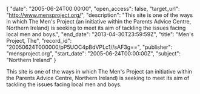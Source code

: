 {
  "date": "2005-06-24T00:00:00", 
  "open_access": false, 
  "target_url": "http://www.mensproject.org/", 
  "description": "This site is one of the ways in which The Men's Project (an initiative within the Parents Advice Centre, Northern Ireland) is seeking to meet its aim of tackling the issues facing local men and boys.", 
  "end_date": "2013-04-30T23:59:59Z", 
  "title": "Men's Project, The", 
  "record_id": "20050624T000000/pP5UOC4pBdVPLc1//sAF3g==", 
  "publisher": "mensproject.org", 
  "start_date": "2005-06-24T00:00:00Z", 
  "subject": "Northern Ireland"
}

This site is one of the ways in which The Men's Project (an initiative within the Parents Advice Centre, Northern Ireland) is seeking to meet its aim of tackling the issues facing local men and boys.
